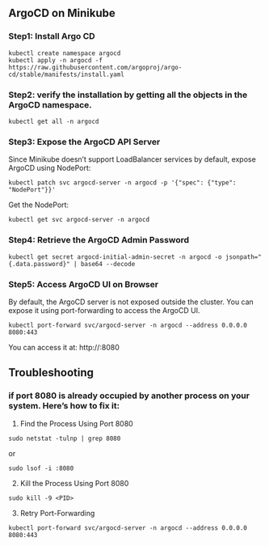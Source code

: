 ## ArgoCD on Minikube

### Step1:  Install Argo CD

```
kubectl create namespace argocd
kubectl apply -n argocd -f https://raw.githubusercontent.com/argoproj/argo-cd/stable/manifests/install.yaml
```

### Step2: verify the installation by getting all the objects in the ArgoCD namespace.

```
kubectl get all -n argocd
```

### Step3:  Expose the ArgoCD API Server

Since Minikube doesn’t support LoadBalancer services by default, expose ArgoCD using NodePort:

```
kubectl patch svc argocd-server -n argocd -p '{"spec": {"type": "NodePort"}}'
```

Get the NodePort:

```
kubectl get svc argocd-server -n argocd
```

### Step4: Retrieve the ArgoCD Admin Password

```
kubectl get secret argocd-initial-admin-secret -n argocd -o jsonpath="{.data.password}" | base64 --decode
```

### Step5: Access ArgoCD UI on Browser

By default, the ArgoCD server is not exposed outside the cluster. You can expose it using port-forwarding to access the ArgoCD UI.

```
kubectl port-forward svc/argocd-server -n argocd --address 0.0.0.0 8080:443
```

You can access it at: http://<your-instance-public-ip>:8080


## Troubleshooting

### if port 8080 is already occupied by another process on your system. Here’s how to fix it:

1) Find the Process Using Port 8080

```
sudo netstat -tulnp | grep 8080
```
or
```
sudo lsof -i :8080
```
2) Kill the Process Using Port 8080

```
sudo kill -9 <PID>
```

3) Retry Port-Forwarding

```
kubectl port-forward svc/argocd-server -n argocd --address 0.0.0.0 8080:443
```